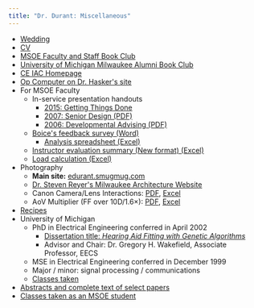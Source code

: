 ```yaml
---
title: "Dr. Durant: Miscellaneous"
---
```


* [Wedding](../swickard-wedding/)
* [CV](cv.pdf)
* [MSOE Faculty and Staff Book Club](bookClub.html)
* [University of Michigan Milwaukee Alumni Book Club](bookClubUmMke.html)
* [CE IAC Homepage](../ceiac/)
* [Op Computer on Dr. Hasker's site](https://faculty-web.msoe.edu/hasker/opcomp/)
* For MSOE Faculty
  * In-service presentation handouts
    * [2015: Getting Things Done](2015inserviceGtd.html)
    * [2007: Senior Design (PDF)](2007inserviceSeniorProjectTeams.pdf)
    * [2006: Developmental Advising (PDF)](2006InServiceDevelopmentalAdvising.pdf)
  * [Boice's feedback survey (Word)](boiceSurvey.doc)
    * [Analysis spreadsheet (Excel)](boiceSurveyAnalysis.xlsx)
  * [Instructor evaluation summary (New format) (Excel)](eval.xls)
  * [Load calculation (Excel)](load.xls)
* Photography
  * **Main site:** [edurant.smugmug.com](https://edurant.smugmug.com/)
  * [Dr. Steven Reyer's Milwaukee Architecture Website](/mke/)
  * Canon Camera/Lens Interactions: [PDF](cameraLens.pdf), [Excel](cameraLens.xls)
  * AoV Multiplier (FF over 10D/1.6&times;): [PDF](AoVmultiplier.pdf), [Excel](AoVmultiplier.xls)
* [Recipes](recipes/)
* University of Michigan
  * PhD in Electrical Engineering conferred in April 2002
      * [Dissertation title: *Hearing Aid Fitting with Genetic Algorithms*](papers/)
      * Advisor and Chair: Dr. Gregory H. Wakefield, Associate Professor, EECS
  * MSE in Electrical Engineering conferred in December 1999
  * Major / minor: signal processing / communications
  * [Classes taken](mich-classes.html)
* [Abstracts and complete text of select papers](papers/)
* [Classes taken as an MSOE student](msoe-classes.html)
